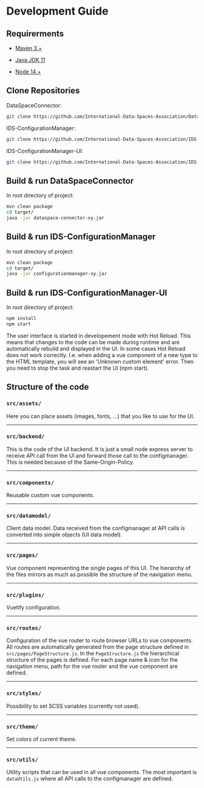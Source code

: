 
# Development Guide

## Requirerments

  

*  [Maven 3.+](https://maven.apache.org)

*  [Java JDK 11](https://adoptopenjdk.net)

*  [Node 14.+](https://nodejs.org)

  

## Clone Repositories

DataSpaceConnector:
```bash 
git clone https://github.com/International-Data-Spaces-Association/DataspaceConnector.git
```

IDS-ConfigurationManager:
```bash 
git clone https://github.com/International-Data-Spaces-Association/IDS-ConfigurationManager.git
```

IDS-ConfigurationManager-UI:
```bash 
git clone https://github.com/International-Data-Spaces-Association/IDS-ConfigurationManager-UI.git
```

  

## Build & run DataSpaceConnector

In root directory of project:
```bash 
mvn clean package
cd target/
java -jar dataspace-connector-xy.jar
```
  

## Build & run IDS-ConfigurationManager

In root directory of project:
```bash 
mvn clean package
cd target/
java -jar configurationmanager-xy.jar
```

  

## Build & run IDS-ConfigurationManager-UI

In root directory of project:
```bash 
npm install
npm start
```
The user interface is started in developement mode with Hot Reload.
This means that changes to the code can be made during runtime and are automatically rebuild and displayed in the UI.
In some cases Hot Reload does not work correctly. I.e. when adding a vue component of a new type to the HTML template, you will see an 'Unknown custom element' error. Then you need to stop the task and reastart the UI (npm start).

  

## Structure of the code

### `src/assets/`
Here you can place assets (images, fonts, ...) that you like to use for the UI.

------------
### `src/backend/`
This is the code of the UI backend. It is just a small node express server to receive API call from the UI and forward those call to the configmanager. This is needed because of the Same-Origin-Policy.

------------
### `src/components/`
Reusable custom vue components.

------------
### `src/datamodel/`

Client data model. Data received from the configmanager at API calls is converted into simple objects (UI data model).

------------
### `src/pages/`

Vue component representing the single pages of this UI.
The hierarchy of the files mirrors as much as possible the structure of the navigation menu.

------------
### `src/plugins/`
Vuetify configuration.
  
------------
### `src/routes/`
Configuration of the vue router to route browser URLs to vue components.
All routes are automatically generated from the page structure defined in `src/pages/PageStructure.js`.
In the `PageStructure.js` the hierarchical structure of the pages is defined.
For each page name & icon for the navigation menu, path for the vue router and the vue component are defined.

------------
### `src/styles/`
Possibility to set SCSS variables (currently not used).

------------
### `src/theme/`
Set colors of current theme.

------------
### `src/utils/`
Utility scripts that can be used in all vue components.
The most important is `dataUtils.js` where all API calls to the configmanager are defined.